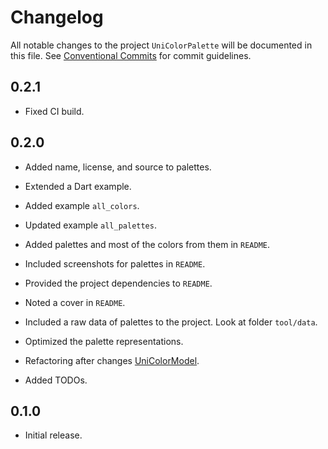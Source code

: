 # Changelog

All notable changes to the project `UniColorPalette` will be documented in this file.
See [Conventional Commits](https://conventionalcommits.org) for commit guidelines.

## 0.2.1

- Fixed CI build.

## 0.2.0

- Added name, license, and source to palettes.

- Extended a Dart example.
- Added example `all_colors`.
- Updated example `all_palettes`.

- Added palettes and most of the colors from them in `README`.
- Included screenshots for palettes in `README`.
- Provided the project dependencies to `README`.
- Noted a cover in `README`.

- Included a raw data of palettes to the project. Look at folder `tool/data`.

- Optimized the palette representations.

- Refactoring after changes [UniColorModel](https://github.com/signmotion/uni_color_model).

- Added TODOs.

## 0.1.0

- Initial release.
